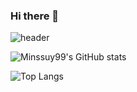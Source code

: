 ### Hi there 👋

![header](https://capsule-render.vercel.app/api?type=waving&height=300&color=gradient&text=Minssuy99)

![Minssuy99's GitHub stats](https://github-readme-stats.vercel.app/api?username=minssuy99&rank_icon=github&show_icons=true&theme=default)

![Top Langs](https://github-readme-stats.vercel.app/api/top-langs/?username=minssuy99&layout=compact)
